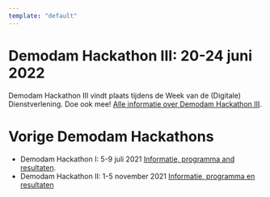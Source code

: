 ```yaml
---
template: "default"
---
```


# Demodam Hackathon III: 20-24 juni 2022
Demodam Hackathon III vindt plaats tijdens de Week van de (Digitale) Dienstverlening. Doe ook mee! 
[Alle informatie over Demodam Hackathon III](https://weekvandedienstverlening.pleio.nl/groups/view/6d6e21e5-ea6f-466a-b21a-36dfe54450c8/demodam-hackathon).

# Vorige Demodam Hackathons
* Demodam Hackathon I: 5-9 juli 2021 [Informatie, programma and resultaten](https://docs.google.com/presentation/d/1ueLpnCIA06f05uuSTop8DU9olLb0M34iR_HrjsebRfI).
* Demodam Hackathon II: 1-5 november 2021 [Informatie, programma en resultaten](https://docs.google.com/presentation/d/1SJgPPEyf5I2tFjAzE0tRWqG64BC0LicFAnRUYPT4YQ4/edit#slide=id.p)
